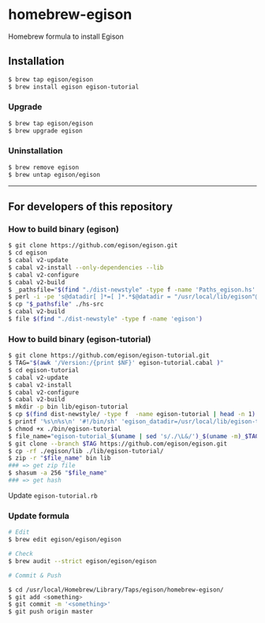 # homebrew-egison
Homebrew formula to install Egison

## Installation

```sh
$ brew tap egison/egison
$ brew install egison egison-tutorial
```
### Upgrade

```sh
$ brew tap egison/egison
$ brew upgrade egison
```

### Uninstallation

```sh
$ brew remove egison
$ brew untap egison/egison
```

* * *

## For developers of this repository

### How to build binary (egison)

```sh
$ git clone https://github.com/egison/egison.git
$ cd egison
$ cabal v2-update
$ cabal v2-install --only-dependencies --lib
$ cabal v2-configure
$ cabal v2-build
$ _pathsfile="$(find "./dist-newstyle" -type f -name 'Paths_egison.hs' | head -n 1)"
$ perl -i -pe 's@datadir[ ]*=[ ]*.*$@datadir = "/usr/local/lib/egison"@' "$_pathsfile"
$ cp "$_pathsfile" ./hs-src
$ cabal v2-build
$ file $(find "./dist-newstyle" -type f -name 'egison')
```

### How to build binary (egison-tutorial)

```sh
$ git clone https://github.com/egison/egison-tutorial.git
$ TAG="$(awk '/Version:/{print $NF}' egison-tutorial.cabal )"
$ cd egison-tutorial
$ cabal v2-update
$ cabal v2-install
$ cabal v2-configure
$ cabal v2-build
$ mkdir -p bin lib/egison-tutorial
$ cp $(find dist-newstyle/ -type f  -name egison-tutorial | head -n 1) ./bin/egison-tutorial-impl
$ printf '%s\n%s\n' '#!/bin/sh' 'egison_datadir=/usr/local/lib/egison-tutorial egison-tutorial-impl "$@"' > ./bin/egison-tutorial
$ chmod +x ./bin/egison-tutorial
$ file_name="egison-tutorial_$(uname | sed 's/./\L&/')_$(uname -m)_$TAG.zip"
$ git clone --branch $TAG https://github.com/egison/egison.git
$ cp -rf ./egison/lib ./lib/egison-tutorial/
$ zip -r "$file_name" bin lib
### => get zip file
$ shasum -a 256 "$file_name"
### => get hash
```

Update `egison-tutorial.rb`

### Update formula
```sh
# Edit
$ brew edit egison/egison/egison

# Check
$ brew audit --strict egison/egison/egison

# Commit & Push

$ cd /usr/local/Homebrew/Library/Taps/egison/homebrew-egison/
$ git add <something>
$ git commit -m '<something>'
$ git push origin master
```
